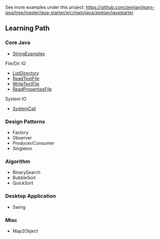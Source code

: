 See more examples under this project: 
https://github.com/zemian/learn-java/tree/master/java-starter/src/main/java/zemian/javastarter

## Learning Path

### Core Java

* [StringExamples](StringExamples.java)

File/Dir IO

* [ListDirectory](ListDirectory.java)
* [ReadTextFile](ReadTextFile.java)
* [WriteTextFile](WriteTextFile.java)
* [ReadPropertiesFile](ReadPropertiesFile.java)

System IO

* [SystemCall](SystemCall.java)

### Design Patterns
* Factory
* Observer
* Producer/Consumer
* Singleton

### Algorithm
* BinarySearch
* BubbleSort
* QuickSort

### Desktop Application
* Swing

### Misc
* Map2Object